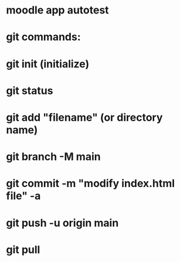 # moodle app autotest
# git commands:
# git init  (initialize)
# git status
# git add "filename" (or directory name)
# git branch -M main
# git commit -m "modify index.html file" -a
# git push -u origin main
# git pull
